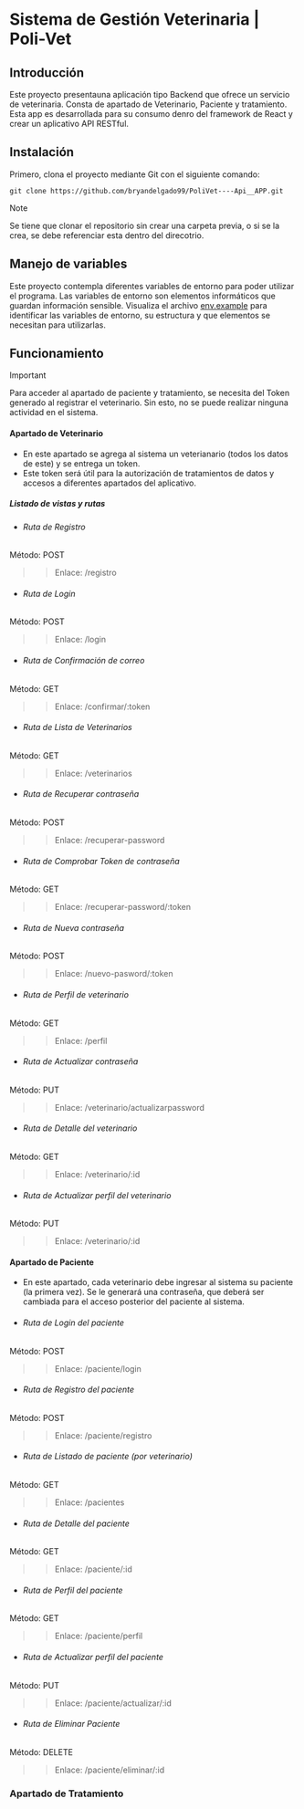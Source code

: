 # Sistema de Gestión Veterinaria | Poli-Vet

## Introducción
Este proyecto presentauna aplicación tipo Backend que ofrece un servicio de veterinaria. Consta de apartado de Veterinario, Paciente y tratamiento. Esta app es desarrollada para su consumo denro del framework de React y crear un aplicativo API RESTful.

## Instalación
Primero, clona el proyecto mediante Git con el siguiente comando:
~~~
git clone https://github.com/bryandelgado99/PoliVet----Api__APP.git
~~~

> [!NOTE]
> Se tiene que clonar el repositorio sin crear una carpeta previa, o si se la crea, se debe referenciar esta dentro del direcotrio.

## Manejo de variables
Este proyecto contempla diferentes variables de entorno para poder utilizar el programa. Las variables de entorno son elementos informáticos que guardan información sensible.
Visualiza el archivo [env.example](.env.example) para identificar las variables de entorno, su estructura y que elementos se necesitan para utilizarlas.

## Funcionamiento
> [!IMPORTANT]
> Para acceder al apartado de paciente y tratamiento, se necesita del Token generado al registrar el veterinario. Sin esto, no se puede realizar ninguna actividad en el sistema.

#### Apartado de Veterinario
- En este apartado se agrega al sistema un veterianario (todos los datos de este) y se entrega un token. 
- Este token será útil para la autorización de tratamientos de datos y accesos a diferentes apartados del aplicativo. 

##### Listado de vistas y rutas
- ###### Ruta de Registro
Método: POST
>> Enlace: /registro
![]()

- ###### Ruta de Login
Método: POST
>> Enlace: /login
![]()

- ###### Ruta de Confirmación de correo
Método: GET
>> Enlace: /confirmar/:token
![]()

- ###### Ruta de Lista de Veterinarios
Método: GET
>> Enlace: /veterinarios
![]()

- ###### Ruta de Recuperar contraseña
Método: POST
>> Enlace: /recuperar-password
![]()

- ###### Ruta de Comprobar Token de contraseña
Método: GET
>> Enlace: /recuperar-password/:token
![]()

- ###### Ruta de Nueva contraseña
Método: POST
>> Enlace: /nuevo-pasword/:token
![]()

- ###### Ruta de Perfil de veterinario
Método: GET
>> Enlace: /perfil
![]()

- ###### Ruta de Actualizar contraseña
Método: PUT
>> Enlace: /veterinario/actualizarpassword
![]()

- ###### Ruta de Detalle del veterinario
Método: GET
>> Enlace: /veterinario/:id

- ###### Ruta de Actualizar perfil del veterinario
Método: PUT
>> Enlace: /veterinario/:id
![]()

#### Apartado de Paciente
- En este apartado, cada veterinario debe ingresar al sistema su paciente (la primera vez). Se le generará una contraseña, que deberá ser cambiada para el acceso posterior del paciente al sistema.

- ###### Ruta de Login del paciente
Método: POST
>> Enlace: /paciente/login
![]()

- ###### Ruta de Registro del paciente
Método: POST
>> Enlace: /paciente/registro
![]()

- ###### Ruta de Listado de paciente (por veterinario)
Método: GET
>> Enlace: /pacientes
![]()

- ###### Ruta de Detalle del paciente 
Método: GET
>> Enlace: /paciente/:id

- ###### Ruta de Perfil del paciente
Método: GET
>> Enlace: /paciente/perfil
![]()

- ###### Ruta de Actualizar perfil del paciente
Método: PUT
>> Enlace: /paciente/actualizar/:id
![]()

- ###### Ruta de Eliminar Paciente
Método: DELETE
>> Enlace: /paciente/eliminar/:id
![]()

### Apartado de Tratamiento

